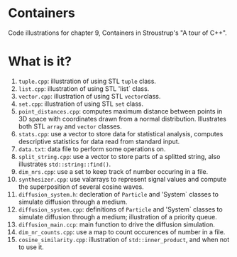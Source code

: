 # Containers
Code illustrations for chapter 9, Containers in Stroustrup's
"A tour of C++".

# What is it?
1. `tuple.cpp`: illustration of using STL `tuple` class.
1. `list.cpp`: illustration of using STL 'list` class.
1. `vector.cpp`: illustration of using STL `vector`class.
1. `set.cpp`: illustration of using STL `set` class.
1. `point_distances.cpp`: computes maximum distance between
    points in 3D space with coordinates drawn from a normal
    distribution.  Illustrates both STL `array` and `vector`
    classes.
1. `stats.cpp`: use a vector to store data for statistical analysis,
    computes descriptive statistics for data read from standard
    input.
1. `data.txt`: data file to perform some operations on.
1. `split_string.cpp`: use a vector to store parts of a splitted
    string, also illustrates `std::string::find()`.
1. `dim_nrs.cpp`: use a set to keep track of number occuring in
    a file.
1. `synthesizer.cpp`: use valarrays to represent signal values and
    compute the superposition of several cosine waves.
1. `diffusion_system.h`: decleration of `Particle` and 'System`
    classes to simulate diffusion through a medium.
1. `diffusion_system.cpp`: definitions of `Particle` and 'System`
    classes to simulate diffusion through a medium;  illustration
    of a priority queue.
1. `diffusion_main.ccp`: main function to drive the diffusion
    simulation.
1. `dim_nr_counts.cpp`: use a map to count occurences of number
    in a file.
1. `cosine_similarity.cpp`: illustration of `std::inner_product`,
    and when not to use it.